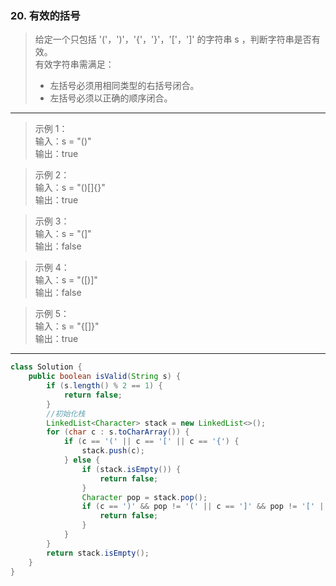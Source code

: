 ### 20. 有效的括号

>给定一个只包括 '('，')'，'{'，'}'，'['，']' 的字符串 s ，判断字符串是否有效。   
>有效字符串需满足：   
>   * 左括号必须用相同类型的右括号闭合。   
>   * 左括号必须以正确的顺序闭合。   
***
>示例 1：   
输入：s = "()"   
输出：true   

>示例 2：   
输入：s = "()[]{}"   
输出：true   

>示例 3：   
输入：s = "(]"   
输出：false   

>示例 4：   
输入：s = "([)]"   
输出：false   

>示例 5：   
输入：s = "{[]}"   
输出：true   

***
```java
class Solution {
    public boolean isValid(String s) {
        if (s.length() % 2 == 1) {
            return false;
        }
        //初始化栈
        LinkedList<Character> stack = new LinkedList<>();
        for (char c : s.toCharArray()) {
            if (c == '(' || c == '[' || c == '{') {
                stack.push(c);
            } else {
                if (stack.isEmpty()) {
                    return false;
                }
                Character pop = stack.pop();
                if (c == ')' && pop != '(' || c == ']' && pop != '[' || c == '}' && pop != '{') {
                    return false;
                }
            }
        }
        return stack.isEmpty();
    }
}
```